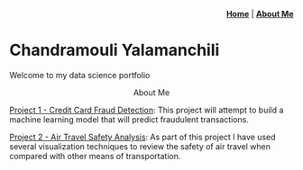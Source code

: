 <p align="right"><a href="https://chandu85.github.io/data-science/"><b>Home</b></a> | <a href="https://chandu85.github.io/data-science/about.html"><b>About Me</b></a></p>

# Chandramouli Yalamanchili
Welcome to my data science portfolio

<p align="center">About Me</p>

[Project 1 - Credit Card Fraud Detection](Project%201%20-%20Creditcard%20Fraud%20detection/):
This project will attempt to build a machine learning model that will predict fraudulent transactions.

[Project 2 - Air Travel Safety Analysis](Project%202%20-%20Air%20Travel%20Safety/):
As part of this project I have used several visualization techniques to review the safety of air travel when compared with other means of transportation.
